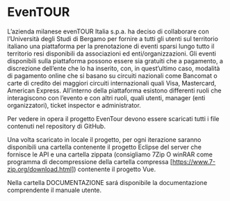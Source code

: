 # EvenTOUR

L’azienda milanese evenTOUR Italia s.p.a. ha deciso di collaborare con l’Università degli Studi di Bergamo per fornire a tutti gli utenti sul territorio italiano una piattaforma per la prenotazione di eventi sparsi lungo tutto il territorio resi disponibili da associazioni ed enti/organizzazioni.
Gli eventi disponibili sulla piattaforma possono essere sia gratuiti che a pagamento, a discrezione dell’ente che lo ha inserito, con, in quest’ultimo caso, modalità di pagamento online che si basano su circuiti nazionali come Bancomat o carte di credito dei maggiori circuiti internazionali quali Visa, Mastercard, American Express.
All’interno della piattaforma esistono differenti ruoli che interagiscono con l’evento e con altri ruoli, quali utenti, manager (enti organizzatori), ticket inspector e administrator.

Per vedere in opera il progetto EvenTour devono essere scaricati tutti i file contenuti nel repository di GitHub.

Una volta scaricato in locale il progetto, per ogni iterazione saranno disponibili una cartella contenente il progetto Eclipse del server che fornisce le API e una cartella zippata (consigliamo 7Zip O winRAR come programma di decompressione della cartella compressa [https://www.7-zip.org/download.html]) contenente il progetto Vue.

Nella cartella DOCUMENTAZIONE sará disponibile la documentazione comprendente il manuale utente.

